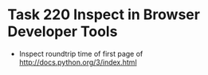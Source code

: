 # Task 220 Inspect in Browser Developer Tools

* Inspect roundtrip time of first page of <http://docs.python.org/3/index.html>